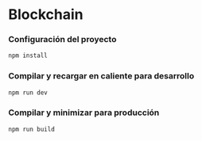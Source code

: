 # Blockchain
### Configuración del proyecto
```sh
npm install
```

### Compilar y recargar en caliente para desarrollo
```sh
npm run dev
```

### Compilar y minimizar para producción
```sh
npm run build
```
